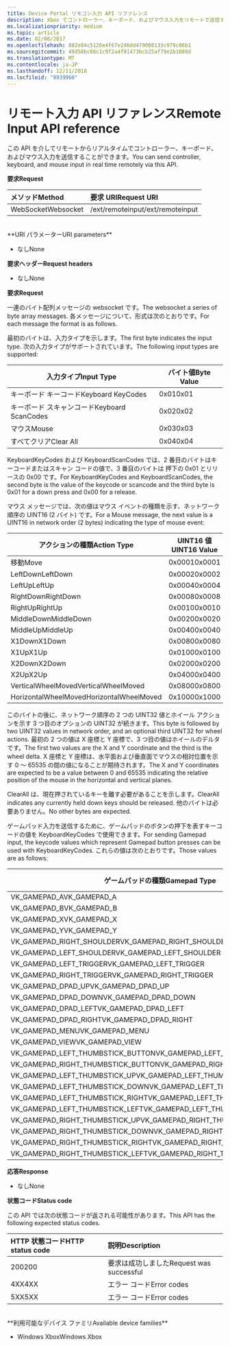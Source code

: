 ```yaml
---
title: Device Portal リモコン入力 API リファレンス
description: Xbox でコントローラー、キーボード、およびマウス入力をリモートで送信する方法について説明します。
ms.localizationpriority: medium
ms.topic: article
ms.date: 02/08/2017
ms.openlocfilehash: 882e84c5126e4f67e246dd479008133c979c06b1
ms.sourcegitcommit: 49d58bc66c1c9f2a4f81473bcb25af79e2b1088d
ms.translationtype: MT
ms.contentlocale: ja-JP
ms.lasthandoff: 12/11/2018
ms.locfileid: "8939960"
---
```

# <a name="remote-input-api-reference"></a><span data-ttu-id="3d2dd-103">リモート入力 API リファレンス</span><span class="sxs-lookup"><span data-stu-id="3d2dd-103">Remote Input API reference</span></span>   
<span data-ttu-id="3d2dd-104">この API を介してリモートからリアルタイムでコントローラー、キーボード、およびマウス入力を送信することができます。</span><span class="sxs-lookup"><span data-stu-id="3d2dd-104">You can send controller, keyboard, and mouse input in real time remotely via this API.</span></span>

**<span data-ttu-id="3d2dd-105">要求</span><span class="sxs-lookup"><span data-stu-id="3d2dd-105">Request</span></span>**

<span data-ttu-id="3d2dd-106">メソッド</span><span class="sxs-lookup"><span data-stu-id="3d2dd-106">Method</span></span>      | <span data-ttu-id="3d2dd-107">要求 URI</span><span class="sxs-lookup"><span data-stu-id="3d2dd-107">Request URI</span></span>
:------     | :-----
<span data-ttu-id="3d2dd-108">WebSocket</span><span class="sxs-lookup"><span data-stu-id="3d2dd-108">Websocket</span></span> | <span data-ttu-id="3d2dd-109">/ext/remoteinput</span><span class="sxs-lookup"><span data-stu-id="3d2dd-109">/ext/remoteinput</span></span>
<br />
**<span data-ttu-id="3d2dd-110">URI パラメーター</span><span class="sxs-lookup"><span data-stu-id="3d2dd-110">URI parameters</span></span>**

- <span data-ttu-id="3d2dd-111">なし</span><span class="sxs-lookup"><span data-stu-id="3d2dd-111">None</span></span>

**<span data-ttu-id="3d2dd-112">要求ヘッダー</span><span class="sxs-lookup"><span data-stu-id="3d2dd-112">Request headers</span></span>**

- <span data-ttu-id="3d2dd-113">なし</span><span class="sxs-lookup"><span data-stu-id="3d2dd-113">None</span></span>

**<span data-ttu-id="3d2dd-114">要求</span><span class="sxs-lookup"><span data-stu-id="3d2dd-114">Request</span></span>**

<span data-ttu-id="3d2dd-115">一連のバイト配列メッセージの websocket です。</span><span class="sxs-lookup"><span data-stu-id="3d2dd-115">The websocket a series of byte array messages.</span></span> <span data-ttu-id="3d2dd-116">各メッセージについて、形式は次のとおりです。</span><span class="sxs-lookup"><span data-stu-id="3d2dd-116">For each message the format is as follows.</span></span>

<span data-ttu-id="3d2dd-117">最初のバイトは、入力タイプを示します。</span><span class="sxs-lookup"><span data-stu-id="3d2dd-117">The first byte indicates the input type.</span></span> <span data-ttu-id="3d2dd-118">次の入力タイプがサポートされています。</span><span class="sxs-lookup"><span data-stu-id="3d2dd-118">The following input types are supported:</span></span>

| <span data-ttu-id="3d2dd-119">入力タイプ</span><span class="sxs-lookup"><span data-stu-id="3d2dd-119">Input Type</span></span>        | <span data-ttu-id="3d2dd-120">バイト値</span><span class="sxs-lookup"><span data-stu-id="3d2dd-120">Byte Value</span></span> |
|------------|-------------|
<span data-ttu-id="3d2dd-121">キーボード キーコード</span><span class="sxs-lookup"><span data-stu-id="3d2dd-121">Keyboard KeyCodes</span></span> | <span data-ttu-id="3d2dd-122">0x01</span><span class="sxs-lookup"><span data-stu-id="3d2dd-122">0x01</span></span>
<span data-ttu-id="3d2dd-123">キーボード スキャンコード</span><span class="sxs-lookup"><span data-stu-id="3d2dd-123">Keyboard ScanCodes</span></span> | <span data-ttu-id="3d2dd-124">0x02</span><span class="sxs-lookup"><span data-stu-id="3d2dd-124">0x02</span></span>
<span data-ttu-id="3d2dd-125">マウス</span><span class="sxs-lookup"><span data-stu-id="3d2dd-125">Mouse</span></span> | <span data-ttu-id="3d2dd-126">0x03</span><span class="sxs-lookup"><span data-stu-id="3d2dd-126">0x03</span></span>
<span data-ttu-id="3d2dd-127">すべてクリア</span><span class="sxs-lookup"><span data-stu-id="3d2dd-127">Clear All</span></span> | <span data-ttu-id="3d2dd-128">0x04</span><span class="sxs-lookup"><span data-stu-id="3d2dd-128">0x04</span></span>

<span data-ttu-id="3d2dd-129">KeyboardKeyCodes および KeyboardScanCodes では、2 番目のバイトはキーコードまたはスキャン コードの値で、3 番目のバイトは 押下の 0x01 とリリースの 0x00 です。</span><span class="sxs-lookup"><span data-stu-id="3d2dd-129">For KeyboardKeyCodes and KeyboardScanCodes, the second byte is the value of the keycode or scancode and the third byte is 0x01 for a down press and 0x00 for a release.</span></span>

<span data-ttu-id="3d2dd-130">マウス メッセージでは、次の値はマウス イベントの種類を示す、ネットワーク順序の UINT16 (2 バイト) です。</span><span class="sxs-lookup"><span data-stu-id="3d2dd-130">For a Mouse message, the next value is a UINT16 in network order (2 bytes) indicating the type of mouse event:</span></span>

| <span data-ttu-id="3d2dd-131">アクションの種類</span><span class="sxs-lookup"><span data-stu-id="3d2dd-131">Action Type</span></span>        | <span data-ttu-id="3d2dd-132">UINT16 値</span><span class="sxs-lookup"><span data-stu-id="3d2dd-132">UINT16 Value</span></span> |
|------------|-------------|
<span data-ttu-id="3d2dd-133">移動</span><span class="sxs-lookup"><span data-stu-id="3d2dd-133">Move</span></span> | <span data-ttu-id="3d2dd-134">0x0001</span><span class="sxs-lookup"><span data-stu-id="3d2dd-134">0x0001</span></span>
<span data-ttu-id="3d2dd-135">LeftDown</span><span class="sxs-lookup"><span data-stu-id="3d2dd-135">LeftDown</span></span> | <span data-ttu-id="3d2dd-136">0x0002</span><span class="sxs-lookup"><span data-stu-id="3d2dd-136">0x0002</span></span>
<span data-ttu-id="3d2dd-137">LeftUp</span><span class="sxs-lookup"><span data-stu-id="3d2dd-137">LeftUp</span></span> | <span data-ttu-id="3d2dd-138">0x0004</span><span class="sxs-lookup"><span data-stu-id="3d2dd-138">0x0004</span></span>
<span data-ttu-id="3d2dd-139">RightDown</span><span class="sxs-lookup"><span data-stu-id="3d2dd-139">RightDown</span></span> | <span data-ttu-id="3d2dd-140">0x0008</span><span class="sxs-lookup"><span data-stu-id="3d2dd-140">0x0008</span></span>
<span data-ttu-id="3d2dd-141">RightUp</span><span class="sxs-lookup"><span data-stu-id="3d2dd-141">RightUp</span></span> | <span data-ttu-id="3d2dd-142">0x0010</span><span class="sxs-lookup"><span data-stu-id="3d2dd-142">0x0010</span></span>
<span data-ttu-id="3d2dd-143">MiddleDown</span><span class="sxs-lookup"><span data-stu-id="3d2dd-143">MiddleDown</span></span> | <span data-ttu-id="3d2dd-144">0x0020</span><span class="sxs-lookup"><span data-stu-id="3d2dd-144">0x0020</span></span>
<span data-ttu-id="3d2dd-145">MiddleUp</span><span class="sxs-lookup"><span data-stu-id="3d2dd-145">MiddleUp</span></span> | <span data-ttu-id="3d2dd-146">0x0040</span><span class="sxs-lookup"><span data-stu-id="3d2dd-146">0x0040</span></span>
<span data-ttu-id="3d2dd-147">X1Down</span><span class="sxs-lookup"><span data-stu-id="3d2dd-147">X1Down</span></span> | <span data-ttu-id="3d2dd-148">0x0080</span><span class="sxs-lookup"><span data-stu-id="3d2dd-148">0x0080</span></span>
<span data-ttu-id="3d2dd-149">X1Up</span><span class="sxs-lookup"><span data-stu-id="3d2dd-149">X1Up</span></span> | <span data-ttu-id="3d2dd-150">0x0100</span><span class="sxs-lookup"><span data-stu-id="3d2dd-150">0x0100</span></span>
<span data-ttu-id="3d2dd-151">X2Down</span><span class="sxs-lookup"><span data-stu-id="3d2dd-151">X2Down</span></span> | <span data-ttu-id="3d2dd-152">0x0200</span><span class="sxs-lookup"><span data-stu-id="3d2dd-152">0x0200</span></span>
<span data-ttu-id="3d2dd-153">X2Up</span><span class="sxs-lookup"><span data-stu-id="3d2dd-153">X2Up</span></span> | <span data-ttu-id="3d2dd-154">0x0400</span><span class="sxs-lookup"><span data-stu-id="3d2dd-154">0x0400</span></span>
<span data-ttu-id="3d2dd-155">VerticalWheelMoved</span><span class="sxs-lookup"><span data-stu-id="3d2dd-155">VerticalWheelMoved</span></span> | <span data-ttu-id="3d2dd-156">0x0800</span><span class="sxs-lookup"><span data-stu-id="3d2dd-156">0x0800</span></span>
<span data-ttu-id="3d2dd-157">HorizontalWheelMoved</span><span class="sxs-lookup"><span data-stu-id="3d2dd-157">HorizontalWheelMoved</span></span> | <span data-ttu-id="3d2dd-158">0x1000</span><span class="sxs-lookup"><span data-stu-id="3d2dd-158">0x1000</span></span>

<span data-ttu-id="3d2dd-159">このバイトの後に、ネットワーク順序の 2 つの UINT32 値とホイール アクションを示す 3 つ目のオプションの UINT32 が続きます。</span><span class="sxs-lookup"><span data-stu-id="3d2dd-159">This byte is followed by two UINT32 values in network order, and an optional third UINT32 for wheel actions.</span></span> <span data-ttu-id="3d2dd-160">最初の 2 つの値は X 座標と Y 座標で、3 つ目の値はホイールのデルタです。</span><span class="sxs-lookup"><span data-stu-id="3d2dd-160">The first two values are the X and Y coordinate and the third is the wheel delta.</span></span> <span data-ttu-id="3d2dd-161">X 座標と Y 座標は、水平面および垂直面でマウスの相対位置を示す 0 ～ 65535 の間の値になることが期待されます。</span><span class="sxs-lookup"><span data-stu-id="3d2dd-161">The X and Y coordinates are expected to be a value between 0 and 65535 indicating the relative position of the mouse in the horizontal and vertical planes.</span></span>

<span data-ttu-id="3d2dd-162">ClearAll は、現在押されているキーを離す必要があることを示します。</span><span class="sxs-lookup"><span data-stu-id="3d2dd-162">ClearAll indicates any currently held down keys should be released.</span></span> <span data-ttu-id="3d2dd-163">他のバイトは必要ありません。</span><span class="sxs-lookup"><span data-stu-id="3d2dd-163">No other bytes are expected.</span></span>

<span data-ttu-id="3d2dd-164">ゲームパッド入力を送信するために、ゲームパッドのボタンの押下を表すキーコードの値を KeyboardKeyCodes で使用できます。</span><span class="sxs-lookup"><span data-stu-id="3d2dd-164">For sending Gamepad input, the keycode values which represent Gamepad button presses can be used with KeyboardKeyCodes.</span></span> <span data-ttu-id="3d2dd-165">これらの値は次のとおりです。</span><span class="sxs-lookup"><span data-stu-id="3d2dd-165">Those values are as follows:</span></span>

| <span data-ttu-id="3d2dd-166">ゲームパッドの種類</span><span class="sxs-lookup"><span data-stu-id="3d2dd-166">Gamepad Type</span></span>        | <span data-ttu-id="3d2dd-167">バイト値</span><span class="sxs-lookup"><span data-stu-id="3d2dd-167">Byte Value</span></span> |
|------------|-------------|
<span data-ttu-id="3d2dd-168">VK_GAMEPAD_A</span><span class="sxs-lookup"><span data-stu-id="3d2dd-168">VK_GAMEPAD_A</span></span>                       |  <span data-ttu-id="3d2dd-169">0xC3</span><span class="sxs-lookup"><span data-stu-id="3d2dd-169">0xC3</span></span>
<span data-ttu-id="3d2dd-170">VK_GAMEPAD_B</span><span class="sxs-lookup"><span data-stu-id="3d2dd-170">VK_GAMEPAD_B</span></span>                       |  <span data-ttu-id="3d2dd-171">0xC4</span><span class="sxs-lookup"><span data-stu-id="3d2dd-171">0xC4</span></span>
<span data-ttu-id="3d2dd-172">VK_GAMEPAD_X</span><span class="sxs-lookup"><span data-stu-id="3d2dd-172">VK_GAMEPAD_X</span></span>                       |  <span data-ttu-id="3d2dd-173">0xC5</span><span class="sxs-lookup"><span data-stu-id="3d2dd-173">0xC5</span></span>
<span data-ttu-id="3d2dd-174">VK_GAMEPAD_Y</span><span class="sxs-lookup"><span data-stu-id="3d2dd-174">VK_GAMEPAD_Y</span></span>                       |  <span data-ttu-id="3d2dd-175">0xC6</span><span class="sxs-lookup"><span data-stu-id="3d2dd-175">0xC6</span></span>
<span data-ttu-id="3d2dd-176">VK_GAMEPAD_RIGHT_SHOULDER</span><span class="sxs-lookup"><span data-stu-id="3d2dd-176">VK_GAMEPAD_RIGHT_SHOULDER</span></span>          |  <span data-ttu-id="3d2dd-177">0xC7</span><span class="sxs-lookup"><span data-stu-id="3d2dd-177">0xC7</span></span>
<span data-ttu-id="3d2dd-178">VK_GAMEPAD_LEFT_SHOULDER</span><span class="sxs-lookup"><span data-stu-id="3d2dd-178">VK_GAMEPAD_LEFT_SHOULDER</span></span>           |  <span data-ttu-id="3d2dd-179">0xC8</span><span class="sxs-lookup"><span data-stu-id="3d2dd-179">0xC8</span></span>
<span data-ttu-id="3d2dd-180">VK_GAMEPAD_LEFT_TRIGGER</span><span class="sxs-lookup"><span data-stu-id="3d2dd-180">VK_GAMEPAD_LEFT_TRIGGER</span></span>            |  <span data-ttu-id="3d2dd-181">0xC9</span><span class="sxs-lookup"><span data-stu-id="3d2dd-181">0xC9</span></span>
<span data-ttu-id="3d2dd-182">VK_GAMEPAD_RIGHT_TRIGGER</span><span class="sxs-lookup"><span data-stu-id="3d2dd-182">VK_GAMEPAD_RIGHT_TRIGGER</span></span>           |  <span data-ttu-id="3d2dd-183">0xCA</span><span class="sxs-lookup"><span data-stu-id="3d2dd-183">0xCA</span></span>
<span data-ttu-id="3d2dd-184">VK_GAMEPAD_DPAD_UP</span><span class="sxs-lookup"><span data-stu-id="3d2dd-184">VK_GAMEPAD_DPAD_UP</span></span>                 |  <span data-ttu-id="3d2dd-185">0xCB</span><span class="sxs-lookup"><span data-stu-id="3d2dd-185">0xCB</span></span>
<span data-ttu-id="3d2dd-186">VK_GAMEPAD_DPAD_DOWN</span><span class="sxs-lookup"><span data-stu-id="3d2dd-186">VK_GAMEPAD_DPAD_DOWN</span></span>               |  <span data-ttu-id="3d2dd-187">0xCC</span><span class="sxs-lookup"><span data-stu-id="3d2dd-187">0xCC</span></span>
<span data-ttu-id="3d2dd-188">VK_GAMEPAD_DPAD_LEFT</span><span class="sxs-lookup"><span data-stu-id="3d2dd-188">VK_GAMEPAD_DPAD_LEFT</span></span>               |  <span data-ttu-id="3d2dd-189">0xCD</span><span class="sxs-lookup"><span data-stu-id="3d2dd-189">0xCD</span></span>
<span data-ttu-id="3d2dd-190">VK_GAMEPAD_DPAD_RIGHT</span><span class="sxs-lookup"><span data-stu-id="3d2dd-190">VK_GAMEPAD_DPAD_RIGHT</span></span>              |  <span data-ttu-id="3d2dd-191">0xCE</span><span class="sxs-lookup"><span data-stu-id="3d2dd-191">0xCE</span></span>
<span data-ttu-id="3d2dd-192">VK_GAMEPAD_MENU</span><span class="sxs-lookup"><span data-stu-id="3d2dd-192">VK_GAMEPAD_MENU</span></span>                    |  <span data-ttu-id="3d2dd-193">0xCF</span><span class="sxs-lookup"><span data-stu-id="3d2dd-193">0xCF</span></span>
<span data-ttu-id="3d2dd-194">VK_GAMEPAD_VIEW</span><span class="sxs-lookup"><span data-stu-id="3d2dd-194">VK_GAMEPAD_VIEW</span></span>                    |  <span data-ttu-id="3d2dd-195">0xD0</span><span class="sxs-lookup"><span data-stu-id="3d2dd-195">0xD0</span></span>
<span data-ttu-id="3d2dd-196">VK_GAMEPAD_LEFT_THUMBSTICK_BUTTON</span><span class="sxs-lookup"><span data-stu-id="3d2dd-196">VK_GAMEPAD_LEFT_THUMBSTICK_BUTTON</span></span>  |  <span data-ttu-id="3d2dd-197">0xD1</span><span class="sxs-lookup"><span data-stu-id="3d2dd-197">0xD1</span></span>
<span data-ttu-id="3d2dd-198">VK_GAMEPAD_RIGHT_THUMBSTICK_BUTTON</span><span class="sxs-lookup"><span data-stu-id="3d2dd-198">VK_GAMEPAD_RIGHT_THUMBSTICK_BUTTON</span></span> |  <span data-ttu-id="3d2dd-199">0xD2</span><span class="sxs-lookup"><span data-stu-id="3d2dd-199">0xD2</span></span>
<span data-ttu-id="3d2dd-200">VK_GAMEPAD_LEFT_THUMBSTICK_UP</span><span class="sxs-lookup"><span data-stu-id="3d2dd-200">VK_GAMEPAD_LEFT_THUMBSTICK_UP</span></span>      |  <span data-ttu-id="3d2dd-201">0xD3</span><span class="sxs-lookup"><span data-stu-id="3d2dd-201">0xD3</span></span>
<span data-ttu-id="3d2dd-202">VK_GAMEPAD_LEFT_THUMBSTICK_DOWN</span><span class="sxs-lookup"><span data-stu-id="3d2dd-202">VK_GAMEPAD_LEFT_THUMBSTICK_DOWN</span></span>    |  <span data-ttu-id="3d2dd-203">0xD4</span><span class="sxs-lookup"><span data-stu-id="3d2dd-203">0xD4</span></span>
<span data-ttu-id="3d2dd-204">VK_GAMEPAD_LEFT_THUMBSTICK_RIGHT</span><span class="sxs-lookup"><span data-stu-id="3d2dd-204">VK_GAMEPAD_LEFT_THUMBSTICK_RIGHT</span></span>   |  <span data-ttu-id="3d2dd-205">0xD5</span><span class="sxs-lookup"><span data-stu-id="3d2dd-205">0xD5</span></span>
<span data-ttu-id="3d2dd-206">VK_GAMEPAD_LEFT_THUMBSTICK_LEFT</span><span class="sxs-lookup"><span data-stu-id="3d2dd-206">VK_GAMEPAD_LEFT_THUMBSTICK_LEFT</span></span>    |  <span data-ttu-id="3d2dd-207">0xD6</span><span class="sxs-lookup"><span data-stu-id="3d2dd-207">0xD6</span></span>
<span data-ttu-id="3d2dd-208">VK_GAMEPAD_RIGHT_THUMBSTICK_UP</span><span class="sxs-lookup"><span data-stu-id="3d2dd-208">VK_GAMEPAD_RIGHT_THUMBSTICK_UP</span></span>     |  <span data-ttu-id="3d2dd-209">0xD7</span><span class="sxs-lookup"><span data-stu-id="3d2dd-209">0xD7</span></span>
<span data-ttu-id="3d2dd-210">VK_GAMEPAD_RIGHT_THUMBSTICK_DOWN</span><span class="sxs-lookup"><span data-stu-id="3d2dd-210">VK_GAMEPAD_RIGHT_THUMBSTICK_DOWN</span></span>   |  <span data-ttu-id="3d2dd-211">0xD8</span><span class="sxs-lookup"><span data-stu-id="3d2dd-211">0xD8</span></span>
<span data-ttu-id="3d2dd-212">VK_GAMEPAD_RIGHT_THUMBSTICK_RIGHT</span><span class="sxs-lookup"><span data-stu-id="3d2dd-212">VK_GAMEPAD_RIGHT_THUMBSTICK_RIGHT</span></span>  |  <span data-ttu-id="3d2dd-213">0xD9</span><span class="sxs-lookup"><span data-stu-id="3d2dd-213">0xD9</span></span>
<span data-ttu-id="3d2dd-214">VK_GAMEPAD_RIGHT_THUMBSTICK_LEFT</span><span class="sxs-lookup"><span data-stu-id="3d2dd-214">VK_GAMEPAD_RIGHT_THUMBSTICK_LEFT</span></span>   |  <span data-ttu-id="3d2dd-215">0xDA</span><span class="sxs-lookup"><span data-stu-id="3d2dd-215">0xDA</span></span>


**<span data-ttu-id="3d2dd-216">応答</span><span class="sxs-lookup"><span data-stu-id="3d2dd-216">Response</span></span>**   

- <span data-ttu-id="3d2dd-217">なし</span><span class="sxs-lookup"><span data-stu-id="3d2dd-217">None</span></span>

**<span data-ttu-id="3d2dd-218">状態コード</span><span class="sxs-lookup"><span data-stu-id="3d2dd-218">Status code</span></span>**

<span data-ttu-id="3d2dd-219">この API では次の状態コードが返される可能性があります。</span><span class="sxs-lookup"><span data-stu-id="3d2dd-219">This API has the following expected status codes.</span></span>

<span data-ttu-id="3d2dd-220">HTTP 状態コード</span><span class="sxs-lookup"><span data-stu-id="3d2dd-220">HTTP status code</span></span>      | <span data-ttu-id="3d2dd-221">説明</span><span class="sxs-lookup"><span data-stu-id="3d2dd-221">Description</span></span>
:------     | :-----
<span data-ttu-id="3d2dd-222">200</span><span class="sxs-lookup"><span data-stu-id="3d2dd-222">200</span></span> | <span data-ttu-id="3d2dd-223">要求は成功しました</span><span class="sxs-lookup"><span data-stu-id="3d2dd-223">Request was successful</span></span>
<span data-ttu-id="3d2dd-224">4XX</span><span class="sxs-lookup"><span data-stu-id="3d2dd-224">4XX</span></span> | <span data-ttu-id="3d2dd-225">エラー コード</span><span class="sxs-lookup"><span data-stu-id="3d2dd-225">Error codes</span></span>
<span data-ttu-id="3d2dd-226">5XX</span><span class="sxs-lookup"><span data-stu-id="3d2dd-226">5XX</span></span> | <span data-ttu-id="3d2dd-227">エラー コード</span><span class="sxs-lookup"><span data-stu-id="3d2dd-227">Error codes</span></span>

<br />
**<span data-ttu-id="3d2dd-228">利用可能なデバイス ファミリ</span><span class="sxs-lookup"><span data-stu-id="3d2dd-228">Available device families</span></span>**

* <span data-ttu-id="3d2dd-229">Windows Xbox</span><span class="sxs-lookup"><span data-stu-id="3d2dd-229">Windows Xbox</span></span>